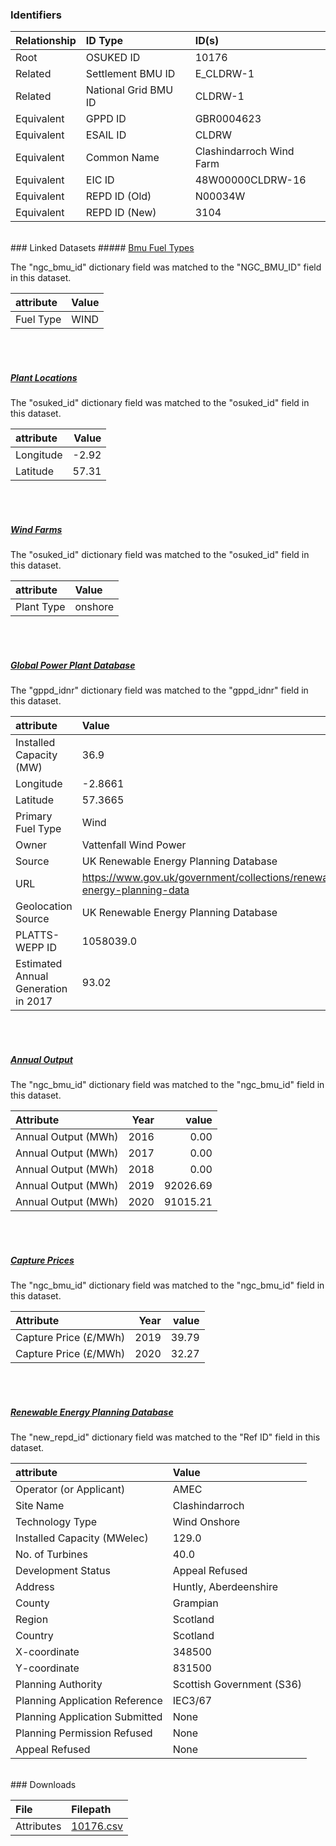 ### Identifiers

| Relationship   | ID Type              | ID(s)                    |
|:---------------|:---------------------|:-------------------------|
| Root           | OSUKED ID            | 10176                    |
| Related        | Settlement BMU ID    | E_CLDRW-1                |
| Related        | National Grid BMU ID | CLDRW-1                  |
| Equivalent     | GPPD ID              | GBR0004623               |
| Equivalent     | ESAIL ID             | CLDRW                    |
| Equivalent     | Common Name          | Clashindarroch Wind Farm |
| Equivalent     | EIC ID               | 48W00000CLDRW-16         |
| Equivalent     | REPD ID (Old)        | N00034W                  |
| Equivalent     | REPD ID (New)        | 3104                     |

<br>
### Linked Datasets
##### <a href="https://raw.githubusercontent.com/OSUKED/Dictionary-Datasets/main/datasets/bmu-fuel-types/datapackage.json">Bmu Fuel Types</a>



The "ngc_bmu_id" dictionary field was matched to the "NGC_BMU_ID" field in this dataset.

| attribute   | Value   |
|:------------|:--------|
| Fuel Type   | WIND    |

<br><br>
##### <a href="https://raw.githubusercontent.com/OSUKED/Dictionary-Datasets/main/datasets/plant-locations/datapackage.json">Plant Locations</a>



The "osuked_id" dictionary field was matched to the "osuked_id" field in this dataset.

| attribute   |   Value |
|:------------|--------:|
| Longitude   |   -2.92 |
| Latitude    |   57.31 |

<br><br>
##### <a href="https://raw.githubusercontent.com/OSUKED/Dictionary-Datasets/main/datasets/wind-farms/datapackage.json">Wind Farms</a>



The "osuked_id" dictionary field was matched to the "osuked_id" field in this dataset.

| attribute   | Value   |
|:------------|:--------|
| Plant Type  | onshore |

<br><br>
##### <a href="https://raw.githubusercontent.com/OSUKED/Dictionary-Datasets/main/datasets/global-power-plant-database/datapackage.json">Global Power Plant Database</a>



The "gppd_idnr" dictionary field was matched to the "gppd_idnr" field in this dataset.

| attribute                           | Value                                                                    |
|:------------------------------------|:-------------------------------------------------------------------------|
| Installed Capacity (MW)             | 36.9                                                                     |
| Longitude                           | -2.8661                                                                  |
| Latitude                            | 57.3665                                                                  |
| Primary Fuel Type                   | Wind                                                                     |
| Owner                               | Vattenfall Wind Power                                                    |
| Source                              | UK Renewable Energy Planning Database                                    |
| URL                                 | https://www.gov.uk/government/collections/renewable-energy-planning-data |
| Geolocation Source                  | UK Renewable Energy Planning Database                                    |
| PLATTS-WEPP ID                      | 1058039.0                                                                |
| Estimated Annual Generation in 2017 | 93.02                                                                    |

<br><br>
##### <a href="https://raw.githubusercontent.com/OSUKED/Dictionary-Datasets/main/datasets/annual-output/datapackage.json">Annual Output</a>



The "ngc_bmu_id" dictionary field was matched to the "ngc_bmu_id" field in this dataset.

| Attribute           |   Year |    value |
|:--------------------|-------:|---------:|
| Annual Output (MWh) |   2016 |     0.00 |
| Annual Output (MWh) |   2017 |     0.00 |
| Annual Output (MWh) |   2018 |     0.00 |
| Annual Output (MWh) |   2019 | 92026.69 |
| Annual Output (MWh) |   2020 | 91015.21 |

<br><br>
##### <a href="https://raw.githubusercontent.com/OSUKED/Dictionary-Datasets/main/datasets/capture-prices/datapackage.json">Capture Prices</a>



The "ngc_bmu_id" dictionary field was matched to the "ngc_bmu_id" field in this dataset.

| Attribute             |   Year |   value |
|:----------------------|-------:|--------:|
| Capture Price (£/MWh) |   2019 |   39.79 |
| Capture Price (£/MWh) |   2020 |   32.27 |

<br><br>
##### <a href="https://raw.githubusercontent.com/OSUKED/Dictionary-Datasets/main/datasets/renewable-energy-planning-database/datapackage.json">Renewable Energy Planning Database</a>



The "new_repd_id" dictionary field was matched to the "Ref ID" field in this dataset.

| attribute                      | Value                     |
|:-------------------------------|:--------------------------|
| Operator (or Applicant)        | AMEC                      |
| Site Name                      | Clashindarroch            |
| Technology Type                | Wind Onshore              |
| Installed Capacity (MWelec)    | 129.0                     |
| No. of Turbines                | 40.0                      |
| Development Status             | Appeal Refused            |
| Address                        | Huntly, Aberdeenshire     |
| County                         | Grampian                  |
| Region                         | Scotland                  |
| Country                        | Scotland                  |
| X-coordinate                   | 348500                    |
| Y-coordinate                   | 831500                    |
| Planning Authority             | Scottish Government (S36) |
| Planning Application Reference | IEC3/67                   |
| Planning Application Submitted | None                      |
| Planning Permission Refused    | None                      |
| Appeal Refused                 | None                      |


<br>
### Downloads


| File       | Filepath                                                                              |
|:-----------|:--------------------------------------------------------------------------------------|
| Attributes | [10176.csv](https://osuked.github.io/Power-Station-Dictionary/object_attrs/10176.csv) |
